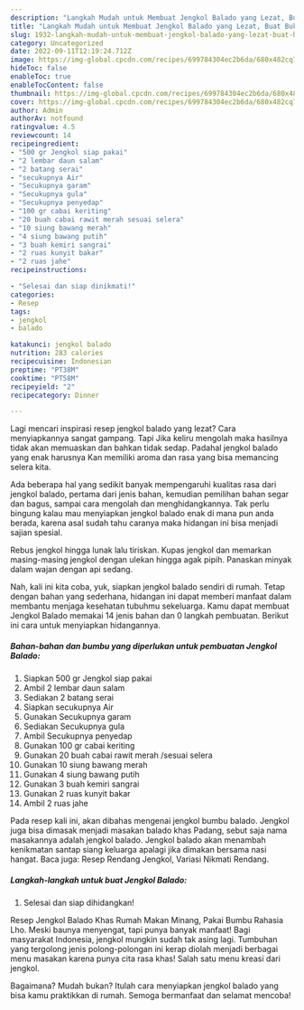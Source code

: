 ```yaml
---
description: "Langkah Mudah untuk Membuat Jengkol Balado yang Lezat, Buat Buka Puasa Lezat"
title: "Langkah Mudah untuk Membuat Jengkol Balado yang Lezat, Buat Buka Puasa Lezat"
slug: 1932-langkah-mudah-untuk-membuat-jengkol-balado-yang-lezat-buat-buka-puasa-lezat
category: Uncategorized
date: 2022-09-11T12:19:24.712Z
image: https://img-global.cpcdn.com/recipes/699784304ec2b6da/680x482cq70/jengkol-balado-foto-resep-utama.jpg
hideToc: false
enableToc: true
enableTocContent: false
thumbnail: https://img-global.cpcdn.com/recipes/699784304ec2b6da/680x482cq70/jengkol-balado-foto-resep-utama.jpg
cover: https://img-global.cpcdn.com/recipes/699784304ec2b6da/680x482cq70/jengkol-balado-foto-resep-utama.jpg
author: Admin
authorAv: notfound
ratingvalue: 4.5
reviewcount: 14
recipeingredient:
- "500 gr Jengkol siap pakai"
- "2 lembar daun salam"
- "2 batang serai"
- "secukupnya Air"
- "Secukupnya garam"
- "Secukupnya gula"
- "Secukupnya penyedap"
- "100 gr cabai keriting"
- "20 buah cabai rawit merah sesuai selera"
- "10 siung bawang merah"
- "4 siung bawang putih"
- "3 buah kemiri sangrai"
- "2 ruas kunyit bakar"
- "2 ruas jahe"
recipeinstructions:

- "Selesai dan siap dinikmati!"
categories:
- Resep
tags:
- jengkol
- balado

katakunci: jengkol balado 
nutrition: 283 calories
recipecuisine: Indonesian
preptime: "PT38M"
cooktime: "PT58M"
recipeyield: "2"
recipecategory: Dinner

---
```



Lagi mencari inspirasi resep jengkol balado yang lezat? Cara menyiapkannya sangat gampang. Tapi Jika keliru mengolah maka hasilnya tidak akan memuaskan dan bahkan tidak sedap. Padahal jengkol balado yang enak harusnya Kan memiliki aroma dan rasa yang bisa memancing selera kita.


Ada beberapa hal yang sedikit banyak mempengaruhi kualitas rasa dari jengkol balado, pertama dari jenis bahan, kemudian pemilihan bahan segar dan bagus, sampai cara mengolah dan menghidangkannya. Tak perlu bingung kalau mau menyiapkan jengkol balado enak di mana pun anda berada, karena asal sudah tahu caranya maka hidangan ini bisa menjadi sajian spesial.

Rebus jengkol hingga lunak lalu tiriskan. Kupas jengkol dan memarkan masing-masing jengkol dengan ulekan hingga agak pipih. Panaskan minyak dalam wajan dengan api sedang.


Nah, kali ini kita coba, yuk, siapkan jengkol balado sendiri di rumah. Tetap dengan bahan yang sederhana, hidangan ini dapat memberi manfaat dalam membantu menjaga kesehatan tubuhmu sekeluarga. Kamu dapat membuat Jengkol Balado memakai 14 jenis bahan dan 0 langkah pembuatan. Berikut ini cara untuk menyiapkan hidangannya.

<!--inarticleads1-->

##### Bahan-bahan dan bumbu yang diperlukan untuk pembuatan Jengkol Balado:

1. Siapkan 500 gr Jengkol siap pakai
1. Ambil 2 lembar daun salam
1. Sediakan 2 batang serai
1. Siapkan secukupnya Air
1. Gunakan Secukupnya garam
1. Sediakan Secukupnya gula
1. Ambil Secukupnya penyedap
1. Gunakan 100 gr cabai keriting
1. Gunakan 20 buah cabai rawit merah /sesuai selera
1. Gunakan 10 siung bawang merah
1. Gunakan 4 siung bawang putih
1. Gunakan 3 buah kemiri sangrai
1. Gunakan 2 ruas kunyit bakar
1. Ambil 2 ruas jahe


Pada resep kali ini, akan dibahas mengenai jengkol bumbu balado. Jengkol juga bisa dimasak menjadi masakan balado khas Padang, sebut saja nama masakannya adalah jengkol balado. Jengkol balado akan menambah kenikmatan santap siang keluarga apalagi jika dimakan bersama nasi hangat. Baca juga: Resep Rendang Jengkol, Variasi Nikmati Rendang. 

<!--inarticleads2-->

##### Langkah-langkah untuk buat Jengkol Balado:


1. Selesai dan siap dihidangkan!

Resep Jengkol Balado Khas Rumah Makan Minang, Pakai Bumbu Rahasia Lho. Meski baunya menyengat, tapi punya banyak manfaat! Bagi masyarakat Indonesia, jengkol mungkin sudah tak asing lagi. Tumbuhan yang tergolong jenis polong-polongan ini kerap diolah menjadi berbagai menu masakan karena punya cita rasa khas! Salah satu menu kreasi dari jengkol. 

Bagaimana? Mudah bukan? Itulah cara menyiapkan jengkol balado yang bisa kamu praktikkan di rumah. Semoga bermanfaat dan selamat mencoba!
